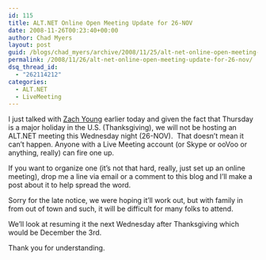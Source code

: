 ```yaml
---
id: 115
title: ALT.NET Online Open Meeting Update for 26-NOV
date: 2008-11-26T00:23:40+00:00
author: Chad Myers
layout: post
guid: /blogs/chad_myers/archive/2008/11/25/alt-net-online-open-meeting-update-for-26-nov.aspx
permalink: /2008/11/26/alt-net-online-open-meeting-update-for-26-nov/
dsq_thread_id:
  - "262114212"
categories:
  - ALT.NET
  - LiveMeeting
---
```

I just talked with [Zach Young](http://zachariahyoung.com/zy/post/2008/11/Second-ALTNet-Livemeeting-on-19-Nov-2008.aspx) earlier today and given the fact that Thursday is a major holiday in the U.S. (Thanksgiving), we will not be hosting an ALT.NET meeting this Wednesday night (26-NOV).&#160; That doesn’t mean it can’t happen. Anyone with a Live Meeting account (or Skype or ooVoo or anything, really) can fire one up.&#160; 

If you want to organize one (it’s not that hard, really, just set up an online meeting), drop me a line via email or a comment to this blog and I’ll make a post about it to help spread the word.

Sorry for the late notice, we were hoping it’ll work out, but with family in from out of town and such, it will be difficult for many folks to attend. 

We’ll look at resuming it the next Wednesday after Thanksgiving which would be December the 3rd.

Thank you for understanding.